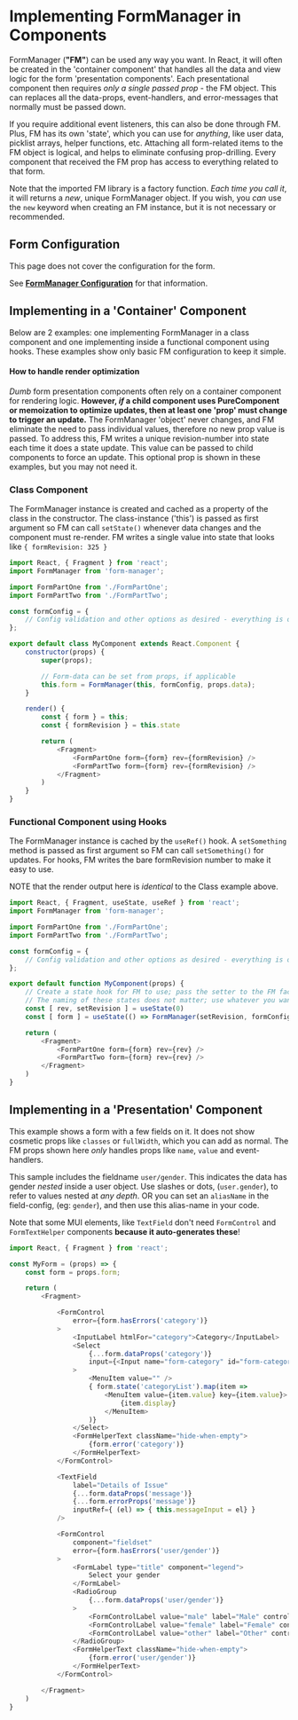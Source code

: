 # Implementing FormManager in Components

FormManager (**"FM"**) can be used any way you want.
In React, it will often be created in the 'container component' 
that handles all the data and view logic for the form 'presentation components'.
Each presentational component then requires _only a single passed prop_ - 
the FM object. This can replaces all the data-props, event-handlers, 
and error-messages that normally must be passed down. 

If you require additional event listeners, this can also be done through FM.
Plus, FM has its own 'state', which you can use for _anything_, like user data, 
picklist arrays, helper functions, etc. 
Attaching all form-related items to the FM object is logical, and helps to
eliminate confusing prop-drilling. Every component that received the FM prop 
has access to everything related to that form.

Note that the imported FM library is a factory function. 
_Each time you call it_, it will returns a _new_, unique FormManager object. 
If you wish, you _can_ use the `new` keyword when creating an FM instance, 
but it is not necessary or recommended.


## Form Configuration

This page does not cover the configuration for the form.

See 
**[FormManager Configuration](https://github.com/allpro/react-fluid-grid/blob/master/docs/Configuration.md)** 
for that information.


## Implementing in a 'Container' Component

Below are 2 examples: one implementing FormManager in a class component and one 
implementing inside a functional component using hooks. 
These examples show only basic FM configuration to keep it simple.

#### How to handle render optimization

_Dumb_ form presentation components often rely on a container component for 
rendering logic. 
**However, _if_ a child component uses PureComponent or memoization to 
optimize updates, then at least one 'prop' must change to trigger an update.** 
The FormManager 'object' never changes, and FM eliminate the need to pass 
individual values, therefore no new prop value is passed. 
To address this, FM writes a unique revision-number into state each time it 
does a state update. This value can be passed to child components to force an 
update. This optional prop is shown in these examples, but you may not need it.

### Class Component

The FormManager instance is created and cached as a property of the class in 
the constructor. The class-instance ('this') is passed as first argument so FM 
can call `setState()` whenever data changes and the component must re-render.
 FM writes a single value into state that looks like `{ formRevision: 325 }`

```javascript static
import React, { Fragment } from 'react';
import FormManager from 'form-manager';

import FormPartOne from './FormPartOne';
import FormPartTwo from './FormPartTwo';

const formConfig = {
    // Config validation and other options as desired - everything is optional
};

export default class MyComponent extends React.Component {
    constructor(props) {
        super(props);

        // Form-data can be set from props, if applicable
        this.form = FormManager(this, formConfig, props.data);
    }

    render() {
        const { form } = this;
        const { formRevision } = this.state

        return (
            <Fragment>
                <FormPartOne form={form} rev={formRevision} />
                <FormPartTwo form={form} rev={formRevision} />
            </Fragment>
        )
    }
}

```
### Functional Component using Hooks

The FormManager instance is cached by the `useRef()` hook. A `setSomething` 
method is passed as first argument so FM can call `setSomething()` for updates.
For hooks, FM writes the bare formRevision number to make it easy to use.

NOTE that the render output here is _identical_ to the Class example above.

```javascript static
import React, { Fragment, useState, useRef } from 'react';
import FormManager from 'form-manager';

import FormPartOne from './FormPartOne';
import FormPartTwo from './FormPartTwo';

const formConfig = {
    // Config validation and other options as desired - everything is optional
};

export default function MyComponent(props) {
    // Create a state hook for FM to use; pass the setter to the FM factory.
    // The naming of these states does not matter; use whatever you want.
    const [ rev, setRevision ] = useState(0)
    const [ form ] = useState(() => FormManager(setRevision, formConfig, props.data))

    return (
        <Fragment>
            <FormPartOne form={form} rev={rev} />
            <FormPartTwo form={form} rev={rev} />
        </Fragment>
    )
}
```

## Implementing in a 'Presentation' Component

This example shows a form with a few fields on it. It does not show cosmetic
props like `classes` or `fullWidth`, which you can add as normal. The FM
props shown here _only_ handles props like `name`, `value` and event-handlers.

This sample includes the fieldname `user/gender`. This indicates the data has
 gender _nested_ inside a user object. Use slashes or dots, (`user.gender`), to
  refer to values nested at _any depth_. OR you can set an `aliasName` in the 
  field-config, (eg: `gender`), and then use this alias-name in your code.

Note that some MUI elements, like `TextField` don't need `FormControl` and 
`FormTextHelper` components **because it auto-generates these**!

```javascript static
import React, { Fragment } from 'react';

const MyForm = (props) => {
    const form = props.form;

    return (
        <Fragment>

            <FormControl
                error={form.hasErrors('category')}
            >
                <InputLabel htmlFor="category">Category</InputLabel>
                <Select
                    {...form.dataProps('category')}
                    input={<Input name="form-category" id="form-category"/>}
                >
                    <MenuItem value="" />
                    { form.state('categoryList').map(item =>
                        <MenuItem value={item.value} key={item.value}>
                            {item.display}
                        </MenuItem>
                    )}
                </Select>
                <FormHelperText className="hide-when-empty">
                    {form.error('category')}
                </FormHelperText>
            </FormControl>

            <TextField
                label="Details of Issue"
                {...form.dataProps('message')}
                {...form.errorProps('message')}
                inputRef={ (el) => { this.messageInput = el} }
            />

            <FormControl
                component="fieldset"
                error={form.hasErrors('user/gender')}
            >
                <FormLabel type="title" component="legend">
                    Select your gender
                </FormLabel>
                <RadioGroup
                    {...form.dataProps('user/gender')}
                >
                    <FormControlLabel value="male" label="Male" control={<Radio/>} />
                    <FormControlLabel value="female" label="Female" control={<Radio/>} />
                    <FormControlLabel value="other" label="Other" control={<Radio/>} />
                </RadioGroup>
                <FormHelperText className="hide-when-empty">
                    {form.error('user/gender')}
                </FormHelperText>
            </FormControl>

        </Fragment>
    )
}
```
